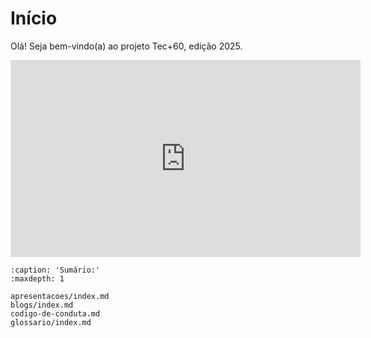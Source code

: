 # Início

Olá! Seja bem-vindo(a) ao projeto Tec+60, edição 2025.

<iframe width="560" height="315" src="https://www.youtube.com/embed/uPCwJL_s2WI?si=noQ59mONXGu3M4Zo" title="YouTube video player" frameborder="0" allow="accelerometer; autoplay; clipboard-write; encrypted-media; gyroscope; picture-in-picture; web-share" referrerpolicy="strict-origin-when-cross-origin" allowfullscreen></iframe>

<!-- Antes de colaborar com este site, por gentileza, leia o {ref}`codigo-de-conduta`. -->



```{toctree}
:caption: 'Sumário:'
:maxdepth: 1

apresentacoes/index.md
blogs/index.md
codigo-de-conduta.md
glossario/index.md
```

